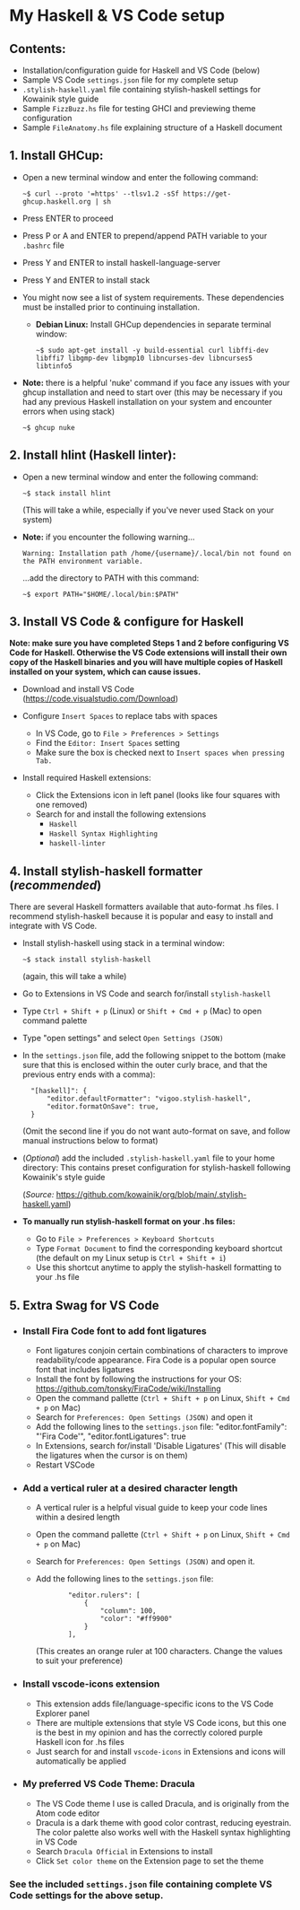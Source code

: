 # My Haskell & VS Code setup

## Contents:
- Installation/configuration guide for Haskell and VS Code (below)
- Sample VS Code `settings.json` file for my complete setup
- `.stylish-haskell.yaml` file containing stylish-haskell settings for Kowainik style guide
- Sample `FizzBuzz.hs` file for testing GHCI and previewing theme configuration
- Sample `FileAnatomy.hs` file explaining structure of a Haskell document

## 1. Install GHCup:

- Open a new terminal window and enter the following command:

  `~$ curl --proto '=https' --tlsv1.2 -sSf https://get-ghcup.haskell.org | sh`

- Press ENTER to proceed
- Press P or A and ENTER to prepend/append PATH variable to your `.bashrc` file
- Press Y and ENTER to install haskell-language-server
- Press Y and ENTER to install stack

- You might now see a list of system requirements. These dependencies must be installed prior to continuing installation.
    - **Debian Linux:**  Install GHCup dependencies in separate terminal window:

      `~$ sudo apt-get install -y build-essential curl libffi-dev libffi7 libgmp-dev libgmp10 libncurses-dev libncurses5 libtinfo5`

- **Note:** there is a helpful 'nuke' command if you face any issues with your ghcup installation and need to start over (this may be necessary if you had any previous Haskell installation on your system and encounter errors when using stack)
  
  `~$ ghcup nuke`


## 2. Install hlint (Haskell linter):

- Open a new terminal window and enter the following command:

  `~$ stack install hlint`

  (This will take a while, especially if you've never used Stack on your system)

- **Note:** if you encounter the following warning...

  `Warning: Installation path /home/{username}/.local/bin not found on the PATH environment variable.`

  ...add the directory to PATH with this command:
  
  `~$ export PATH="$HOME/.local/bin:$PATH"`


## 3. Install VS Code & configure for Haskell
**Note: make sure you have completed Steps 1 and 2 before configuring VS Code for Haskell. Otherwise the VS Code extensions will install their own copy of the Haskell binaries and you will have multiple copies of Haskell installed on your system, which can cause issues.**

- Download and install VS Code (https://code.visualstudio.com/Download)

- Configure `Insert Spaces` to replace tabs with spaces
  - In VS Code, go to `File > Preferences > Settings`
  - Find the `Editor: Insert Spaces` setting
  - Make sure the box is checked next to `Insert spaces when pressing Tab.`

- Install required Haskell extensions:
  - Click the Extensions icon in left panel (looks like four squares with one removed)
  - Search for and install the following extensions
    * `Haskell`
    * `Haskell Syntax Highlighting`
    * `haskell-linter`

## 4. Install stylish-haskell formatter (*recommended*) 
There are several Haskell formatters available that auto-format .hs files. I recommend stylish-haskell because it is popular and easy to install and integrate with VS Code.

- Install stylish-haskell using stack in a terminal window:
  
  `~$ stack install stylish-haskell`
  
  (again, this will take a while)

- Go to Extensions in VS Code and search for/install `stylish-haskell`
- Type `Ctrl + Shift + p` (Linux) or `Shift + Cmd + p` (Mac) to open command palette
- Type "open settings" and select `Open Settings (JSON)`
- In the `settings.json` file, add the following snippet to the bottom
  (make sure that this is enclosed within the outer curly brace, and that the previous entry ends with a comma):

        "[haskell]": {
            "editor.defaultFormatter": "vigoo.stylish-haskell",
            "editor.formatOnSave": true,
        }
     (Omit the second line if you do not want auto-format on save, and follow manual instructions below to format)

- (*Optional*) add the included `.stylish-haskell.yaml` file to your home directory:
    This contains preset configuration for stylish-haskell following Kowainik's
    style guide 
    
    (*Source:* https://github.com/kowainik/org/blob/main/.stylish-haskell.yaml)

- **To manually run stylish-haskell format on your .hs files:**
  - Go to `File > Preferences > Keyboard Shortcuts`
  - Type `Format Document` to find the corresponding keyboard shortcut
    (the default on my Linux setup is `Ctrl + Shift + i`)
  - Use this shortcut anytime to apply the stylish-haskell formatting to your .hs file


## 5. Extra Swag for VS Code
- ### Install Fira Code font to add font ligatures
  - Font ligatures conjoin certain combinations of characters to improve readability/code appearance. Fira Code is a popular open source font that includes ligatures
  - Install the font by following the instructions for your OS: https://github.com/tonsky/FiraCode/wiki/Installing
  - Open the command pallette (`Ctrl + Shift + p` on Linux, `Shift + Cmd + p` on Mac)
  - Search for `Preferences: Open Settings (JSON)` and open it
  - Add the following lines to the `settings.json` file:
      "editor.fontFamily": "'Fira Code'",
      "editor.fontLigatures": true
  - In Extensions, search for/install 'Disable Ligatures'
          (This will disable the ligatures when the cursor is on them)
  - Restart VSCode

- ### Add a vertical ruler at a desired character length
  - A vertical ruler is a helpful visual guide to keep your code lines within a desired length
  - Open the command pallette (`Ctrl + Shift + p` on Linux, `Shift + Cmd + p` on Mac)
  - Search for `Preferences: Open Settings (JSON)` and open it.
  - Add the following lines to the `settings.json` file:

                "editor.rulers": [
                    {
                        "column": 100,
                        "color": "#ff9900"
                    }
                ],

    (This creates an orange ruler at 100 characters. Change the values to suit your preference)

- ### Install vscode-icons extension
  - This extension adds file/language-specific icons to the VS Code Explorer panel
  - There are multiple extensions that style VS Code icons, but this one is the best in my opinion and has the correctly colored purple Haskell icon for .hs files
  - Just search for and install `vscode-icons` in Extensions and icons will automatically be applied

- ### My preferred VS Code Theme: Dracula
  - The VS Code theme I use is called Dracula, and is originally from the Atom code editor
  - Dracula is a dark theme with good color contrast, reducing eyestrain. The color palette also works well with the Haskell syntax highlighting in VS Code
  - Search `Dracula Official` in Extensions to install
  - Click `Set color theme` on the Extension page to set the theme

### See the included `settings.json` file containing complete VS Code settings for the above setup.